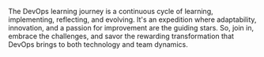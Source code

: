 The DevOps learning journey is a continuous cycle of learning, implementing, reflecting, and evolving. It's an expedition where adaptability, innovation, and a passion for improvement are the guiding stars. So, join in, embrace the challenges, and savor the rewarding transformation that DevOps brings to both technology and team dynamics.
